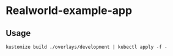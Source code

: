 # Realworld-example-app

## Usage

```console
kustomize build ./overlays/development | kubectl apply -f -
```
